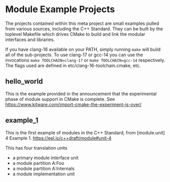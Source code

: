# Module Example Projects

The projects contained within this meta project are small examples pulled from various sources, including the C++ Standard. They can be built by the toplevel Makefile which drives CMake to build and link the modular interfaces and libraries.

If you have clang-16 available on your PATH, simply running `make` will build all of the sub-projects. To use clang-17 or gcc-14 you can use the invocations `make TOOLCHAIN=clang-17` or `make TOOLCHAIN=gcc-14` respectively. The flags used are defined in etc/clang-16-toolchain.cmake, etc.

## hello_world
This is the example provided in the announcement that the experimental phase of module support in CMake is complete. See https://www.kitware.com/import-cmake-the-experiment-is-over/

## example_1
This is the first example of modules in the C++ Standard, from [module.unit] 4 Example 1. https://eel.is/c++draft/module#unit-4

This has four translation units
- a primary module interface unit
- a module partition A:Foo
- a module partition A:Internals
- a module implementation unit
